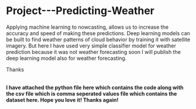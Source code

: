# Project---Predicting-Weather

<table>
  Applying machine learning to nowcasting, allows us to increase the accuracy and speed of making these predictions. 
  Deep learning models can be built to find weather patterns of cloud behavior by training it with satellite imagery.
  But here I have used very simple classifier model for weather prediction because it was not weather forecasting soon 
  I will publish the deep learning model also for weather forecasting.

  Thanks 
</table>

**I have attached the python file here which contains the code along with the csv file which is comma seperated values file which contains the dataset here. Hope you love it! Thanks again!**
